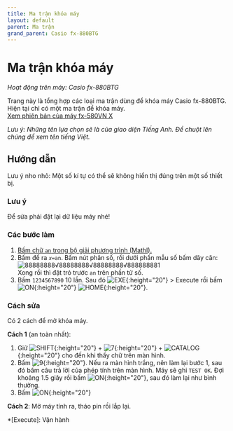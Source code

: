 ```yaml
---
title: Ma trận khóa máy
layout: default
parent: Ma trận
grand_parent: Casio fx-880BTG
---
```


# Ma trận khóa máy
*Hoạt động trên máy: Casio fx-880BTG*

Trang này là tổng hợp các loại ma trận dùng để khóa máy Casio fx-880BTG. Hiện tại chỉ có một ma trận để khóa máy.  
[Xem phiên bản của máy fx-580VN X](/thu-vien-ma-tran/docs/fx580vnx/ma-tran/ma-tran-khoa-may.html)

*Lưu ý: Những tên lựa chọn sẽ là của giao diện Tiếng Anh. Để chuột lên chúng để xem tên tiếng Việt.*

## Hướng dẫn
Lưu ý nho nhỏ: Một số kí tự có thể sẽ không hiển thị đúng trên một số thiết bị.

### Lưu ý
Để sửa phải đặt lại dữ liệu máy nhé!

### Các bước làm
1. [Bấm chữ `an` trong bộ giải phương trình (MathI).](/thu-vien-ma-tran/docs/loi-may-tinh/ki-tu-an.html#bộ-giải-phương-trình-mathi)
2. Bấm để ra `𝑥=an`. Bấm nút phân số, rồi dưới phần mẫu số bấm dãy căn:  
![<sup>88888888</sup>√<sup>88888888</sup>√<sup>88888888</sup>√88888888<sup>1</sup>](https://latex.codecogs.com/png.image?\inline%20\LARGE%20\dpi{110}\bg{black}\sqrt[88888888]{\sqrt[88888888]{\sqrt[88888888]{88888888^1}}})  
Xong rồi thì đặt trỏ trước `an` trên phần tử số.
3. Bấm `1234567890` 10 lần. Sau đó ![EXE]{:height="20"} \> Execute rồi bấm ![ON]{:height="20"} ![HOME]{:height="20"}.

### Cách sửa
Có 2 cách để mở khóa máy.

**Cách 1** (an toàn nhất):
1. Giữ ![SHIFT]{:height="20"} + ![7]{:height="20"} + ![CATALOG]{:height="20"} cho đến khi thấy chữ trên màn hình.
2. Bấm ![9]{:height="20"}. Nếu ra màn hình trắng, nên làm lại bước 1, sau đó bấm câu trả lời của phép tính trên màn hình. Máy sẽ ghi `TEST OK`. Đợi khoảng 1.5 giây rồi bấm ![ON]{:height="20"}, sau đó làm lại như bình thường.
3. Bấm ![ON]{:height="20"}

**Cách 2**: Mở máy tính ra, tháo pin rồi lắp lại.

[ON]: /thu-vien-ma-tran/images/fx880btg/on.png
[HOME]: /thu-vien-ma-tran/images/fx880btg/home.png
[VARIABLE]: /thu-vien-ma-tran/images/fx880btg/variable.png
[←]: /thu-vien-ma-tran/images/fx880btg/left.png
[→]: /thu-vien-ma-tran/images/fx880btg/right.png
[SHIFT]: /thu-vien-ma-tran/images/fx880btg/shift.png
[CATALOG]: /thu-vien-ma-tran/images/fx880btg/catalog.png
[⌫]: /thu-vien-ma-tran/images/fx880btg/del.png
[AC]: /thu-vien-ma-tran/images/fx880btg/ac.png
[7]: /thu-vien-ma-tran/images/fx880btg/7.png
[9]: /thu-vien-ma-tran/images/fx880btg/9.png
[EXE]: /thu-vien-ma-tran/images/fx880btg/exe.png

<!-- abbreviations for kramdown -->
*[Execute]: Vận hành